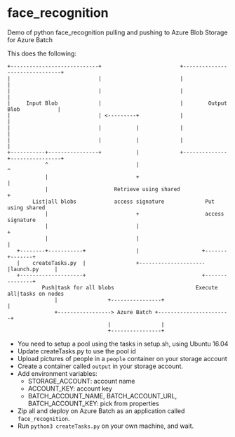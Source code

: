 # face_recognition

Demo of python face_recognition pulling and pushing to Azure Blob Storage for Azure Batch

This does the following:
```
+----------------------------+                         +-------------------------------+
|                            |                         |                               |
|                            |                         |                               |
|     Input Blob             |                         |        Output Blob            |
|                            | <---------+             |                               |
|                            |           |             |                               |
|                            |           |             |                               |
+-----------+----------------+           |             +--------------+----------------+
            ^                            |                            ^
            |                            +                            |
            |                     Retrieve using shared               +
        List|all blobs            access signature             Put using shared
            |                            +                     access signature
            |                            |                            +
            |                            |                            |
   +--------+-----------+                |                    +-------+-------+
   |    createTasks.py  |                +---------------------|launch.py     |
   +--------------------+                                     +---------------+
           Push|task for all blobs                          Execute all|tasks on nodes
               |                +----------------+                     |
               +-----------------> Azure Batch +-----------------------+
                                |                |
                                +----------------+

```

- You need to setup a pool using the tasks in setup.sh, using Ubuntu 16.04
- Update createTasks.py to use the pool id
- Upload pictures of people in a `people` container on your storage account
- Create a container called `output` in your storage account.
- Add environment variables:
    - STORAGE_ACCOUNT: account name
    - ACCOUNT_KEY: account key
    - BATCH_ACCOUNT_NAME, BATCH_ACCOUNT_URL, BATCH_ACCOUNT_KEY: pick from properties
- Zip all and deploy on Azure Batch as an application called `face_recognition`.
- Run `python3 createTasks.py` on your own machine, and wait.